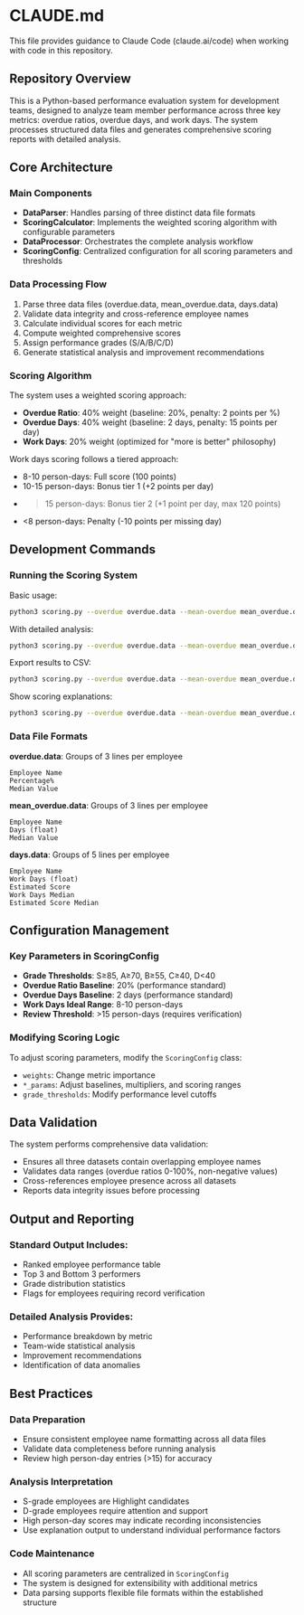 # CLAUDE.md

This file provides guidance to Claude Code (claude.ai/code) when working with code in this repository.

## Repository Overview

This is a Python-based performance evaluation system for development teams, designed to analyze team member performance across three key metrics: overdue ratios, overdue days, and work days. The system processes structured data files and generates comprehensive scoring reports with detailed analysis.

## Core Architecture

### Main Components

- **DataParser**: Handles parsing of three distinct data file formats
- **ScoringCalculator**: Implements the weighted scoring algorithm with configurable parameters
- **DataProcessor**: Orchestrates the complete analysis workflow
- **ScoringConfig**: Centralized configuration for all scoring parameters and thresholds

### Data Processing Flow

1. Parse three data files (overdue.data, mean_overdue.data, days.data)
2. Validate data integrity and cross-reference employee names
3. Calculate individual scores for each metric
4. Compute weighted comprehensive scores
5. Assign performance grades (S/A/B/C/D)
6. Generate statistical analysis and improvement recommendations

### Scoring Algorithm

The system uses a weighted scoring approach:
- **Overdue Ratio**: 40% weight (baseline: 20%, penalty: 2 points per %)
- **Overdue Days**: 40% weight (baseline: 2 days, penalty: 15 points per day)
- **Work Days**: 20% weight (optimized for "more is better" philosophy)

Work days scoring follows a tiered approach:
- 8-10 person-days: Full score (100 points)
- 10-15 person-days: Bonus tier 1 (+2 points per day)
- >15 person-days: Bonus tier 2 (+1 point per day, max 120 points)
- <8 person-days: Penalty (-10 points per missing day)

## Development Commands

### Running the Scoring System

Basic usage:
```bash
python3 scoring.py --overdue overdue.data --mean-overdue mean_overdue.data --days days.data
```

With detailed analysis:
```bash
python3 scoring.py --overdue overdue.data --mean-overdue mean_overdue.data --days days.data --detailed
```

Export results to CSV:
```bash
python3 scoring.py --overdue overdue.data --mean-overdue mean_overdue.data --days days.data --output results.csv
```

Show scoring explanations:
```bash
python3 scoring.py --overdue overdue.data --mean-overdue mean_overdue.data --days days.data --explain
```

### Data File Formats

**overdue.data**: Groups of 3 lines per employee
```
Employee Name
Percentage%
Median Value
```

**mean_overdue.data**: Groups of 3 lines per employee
```
Employee Name
Days (float)
Median Value
```

**days.data**: Groups of 5 lines per employee
```
Employee Name
Work Days (float)
Estimated Score
Work Days Median
Estimated Score Median
```

## Configuration Management

### Key Parameters in ScoringConfig

- **Grade Thresholds**: S≥85, A≥70, B≥55, C≥40, D<40
- **Overdue Ratio Baseline**: 20% (performance standard)
- **Overdue Days Baseline**: 2 days (performance standard)
- **Work Days Ideal Range**: 8-10 person-days
- **Review Threshold**: >15 person-days (requires verification)

### Modifying Scoring Logic

To adjust scoring parameters, modify the `ScoringConfig` class:
- `weights`: Change metric importance
- `*_params`: Adjust baselines, multipliers, and scoring ranges
- `grade_thresholds`: Modify performance level cutoffs

## Data Validation

The system performs comprehensive data validation:
- Ensures all three datasets contain overlapping employee names
- Validates data ranges (overdue ratios 0-100%, non-negative values)
- Cross-references employee presence across all datasets
- Reports data integrity issues before processing

## Output and Reporting

### Standard Output Includes:
- Ranked employee performance table
- Top 3 and Bottom 3 performers
- Grade distribution statistics
- Flags for employees requiring record verification

### Detailed Analysis Provides:
- Performance breakdown by metric
- Team-wide statistical analysis
- Improvement recommendations
- Identification of data anomalies

## Best Practices

### Data Preparation
- Ensure consistent employee name formatting across all data files
- Validate data completeness before running analysis
- Review high person-day entries (>15) for accuracy

### Analysis Interpretation
- S-grade employees are Highlight candidates
- D-grade employees require attention and support
- High person-day scores may indicate recording inconsistencies
- Use explanation output to understand individual performance factors

### Code Maintenance
- All scoring parameters are centralized in `ScoringConfig`
- The system is designed for extensibility with additional metrics
- Data parsing supports flexible file formats within the established structure